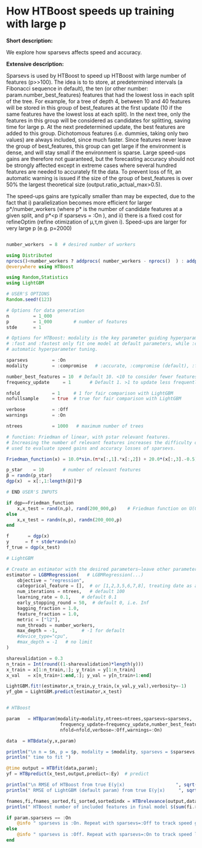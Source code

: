 
# How HTBoost speeds up training with large p

**Short description:**

We explore how sparsevs affects speed and accuracy.

**Extensive description:** 

Sparsevs is used by HTBoost to speed up HTBoost with large number of features (p>>100).
The idea is to to store, at predetermined intervals (a Fibonacci sequence in default), the 
ten (or other number: param.number_best_features) features that had the lowest loss in each
split of the tree. For example, for a tree of depth 4, between 10 and 40 features will be stored
in this group of best_features at the first update (10 if the same features have the lowest loss
at each split). In the next tree, only the features in this group will be
considered as candidates for splitting, saving time for large p. At the next predetermined
update, the best features are added to this group.
Dichotomous features (i.e. dummies, taking only two values) are always included, since much faster.
Since features never leave the group of best_features, this group can get large if the environment
is dense, and will stay small if the environment is sparse. Large speed-ups gains are therefore
not guaranteed, but the forecasting accuracy should not be strongly affected except in extreme
cases where several hundred features are needed to accurately fit the data. To prevent loss of fit,
an automatic warning is issued if the size of the group of best_features is over 50% the largest
theoretical size (output.ratio_actual_max>0.5).

The speed-ups gains are typically smaller than may be expected, due to the fact that i) parallelization
becomes more efficient for larger p*/number_workers (where p* is the number of candidate features at
a given split, and p*<p if sparsevs = :On ), and ii) there is a fixed cost for refineOptim 
(refine otimization of μ,τ,m given i). Speed-ups are larger for very large p (e.g. p=2000)

```julia

number_workers  = 8  # desired number of workers

using Distributed
nprocs()<number_workers ? addprocs( number_workers - nprocs()  ) : addprocs(0)
@everywhere using HTBoost

using Random,Statistics
using LightGBM

# USER'S OPTIONS 
Random.seed!(123)

# Options for data generation 
n         = 1_000
p         = 1_000        # number of features 
stde      = 1            

# Options for HTBoost: modality is the key parameter guiding hyperparameter tuning and learning rate.
# :fast and :fastest only fit one model at default parameters, while :compromise and :accurate perform
# automatic hyperparameter tuning. 

sparsevs         = :On
modality         = :compromise   # :accurate, :compromise (default), :fast, :fastest

number_best_features = 10  # Default 10. <10 to consider fewer features in each split (larger speed gains, less precision)
frequency_update     = 1       # Default 1. >1 to update less frequently (larger speed gains, less precision)

nfold            = 1     # 1 for fair comparison with LightGBM
nofullsample     = true  # true for fair comparison with LightGBM

verbose          = :Off
warnings         = :On

ntrees           = 1000   # maximum number of trees 

# function: Friedman of linear, with pstar relevant features.
# Increasing the number of relevant features increases the difficulty of the problem and can be
# used to evaluate speed gains and accuracy losses of sparsevs.

Friedman_function(x) = 10.0*sin.(π*x[:,1].*x[:,2]) + 20.0*(x[:,3].-0.5).^2 + 10.0*x[:,4] + 5.0*x[:,5]

p_star    = 10       # number of relevant features 
β = randn(p_star)
dgp(x)  = x[:,1:length(β)]*β

# END USER'S INPUTS 

if dgp==Friedman_function
    x,x_test = rand(n,p), rand(200_000,p)    # Friedman function on U(0,1)
else 
    x,x_test = randn(n,p), randn(200_000,p)    
end     

f       = dgp(x)
y      = f + stde*randn(n)
f_true = dgp(x_test)

# LightGBM

# Create an estimator with the desired parameters—leave other parameters at the default values.
estimator = LGBMRegression(   # LGBMRegression(...)
    objective = "regression",
    categorical_feature = [],  # or [1,2,3,5,6,7,8], treating date as a category, as probably Lightgbm would.
    num_iterations = ntrees,   # default 100
    learning_rate = 0.1,    # default 0.1
    early_stopping_round = 50,  # default 0, i.e. Inf
    bagging_fraction = 1.0,
    feature_fraction = 1.0,
    metric = ["l2"],
    num_threads = number_workers,
    max_depth = -1,         # -1 for default
    #device_type="cpu",
    #max_depth = -1   # no limit
)

sharevalidation = 0.3
n_train = Int(round((1-sharevalidation)*length(y)))
x_train = x[1:n_train,:]; y_train = y[1:n_train]
x_val   = x[n_train+1:end,:]; y_val = y[n_train+1:end]

LightGBM.fit!(estimator,x_train,y_train,(x_val,y_val),verbosity=-1)
yf_gbm = LightGBM.predict(estimator,x_test)


# HTBoost

param   = HTBparam(modality=modality,ntrees=ntrees,sparsevs=sparsevs,
                    frequency_update=frequency_update,number_best_features=number_best_features,
                    nfold=nfold,verbose=:Off,warnings=:On)

data  = HTBdata(y,x,param)

println("\n n = $n, p = $p, modality = $modality, sparsevs = $sparsevs, frequency_update = $frequency_update")
println(" time to fit ")

@time output = HTBfit(data,param);
yf = HTBpredict(x_test,output,predict=:Ey)  # predict

println("\n RMSE of HTBoost from true E(y|x)                   ", sqrt(mean((yf-f_true).^2)) )
println(" RMSE of LightGBM (default param) from true E(y|x)     ", sqrt(mean((yf_gbm-f_true).^2)) )

fnames,fi,fnames_sorted,fi_sorted,sortedindx = HTBrelevance(output,data,verbose=false);
println(" HTBoost number of included features in final model $(sum(fi.>0))")

if param.sparsevs == :On
    @info " sparsevs is :On. Repeat with sparsevs=:Off to track speed gains and any accuracy loss. Speed gains will be smaller if many features are relevant."
else 
    @info " sparsevs is :Off. Repeat with sparsevs=:On to track speed loss and any accuracy gains. Speed gains will be smaller if many features are relevant."
end     

```